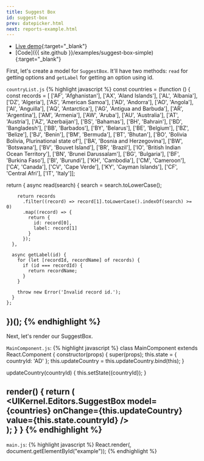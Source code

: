```yaml
---
title: Suggest Box
id: suggest-box
prev: datepicker.html
next: reports-example.html
---
```


* [Live demo](/examples/suggest-box-simple/){:target="_blank"}
* [Code]({{ site.github }}/examples/suggest-box-simple){:target="_blank"}

First, let's create a model for `SuggestBox`. It'll have two methods: `read` for getting options and `getLabel`
for getting an option using id.

`countryList.js`
{% highlight javascript %}
const countries = (function () {
  const records = [
    ['AF', 'Afghanistan'], ['AX', 'Aland Islands'], ['AL', 'Albania'], ['DZ', 'Algeria'], ['AS', 'American Samoa'], ['AD', 'Andorra'], ['AO', 'Angola'], ['AI', 'Anguilla'], ['AQ', 'Antarctica'], ['AG', 'Antigua and Barbuda'], ['AR', 'Argentina'], ['AM', 'Armenia'], ['AW', 'Aruba'], ['AU', 'Australia'], ['AT', 'Austria'], ['AZ', 'Azerbaijan'], ['BS', 'Bahamas'], ['BH', 'Bahrain'], ['BD', 'Bangladesh'], ['BB', 'Barbados'], ['BY', 'Belarus'], ['BE', 'Belgium'], ['BZ', 'Belize'], ['BJ', 'Benin'], ['BM', 'Bermuda'], ['BT', 'Bhutan'], ['BO', 'Bolivia Bolivia, Plurinational state of'], ['BA', 'Bosnia and Herzegovina'], ['BW', 'Botswana'], ['BV', 'Bouvet Island'], ['BR', 'Brazil'], ['IO', 'British Indian Ocean Territory'], ['BN', 'Brunei Darussalam'], ['BG', 'Bulgaria'], ['BF', 'Burkina Faso'], ['BI', 'Burundi'], ['KH', 'Cambodia'], ['CM', 'Cameroon'], ['CA', 'Canada'], ['CV', 'Cape Verde'], ['KY', 'Cayman Islands'], ['CF', 'Central Afri'], ['IT', 'Italy']];

  return {
      async read(search) {
        search = search.toLowerCase();
  
        return records
          .filter((record) => record[1].toLowerCase().indexOf(search) >= 0)
          .map((record) => {
            return {
              id: record[0],
              label: record[1]
            }
          });
      },
  
      async getLabel(id) {
        for (let [recordId, recordName] of records) {
          if (id === recordId) {
            return recordName;
          }
        }
  
        throw new Error('Invalid record id.');
      }
    };
})();
{% endhighlight %}
---

Next, let's render our SuggestBox.

`MainComponent.js`:
{% highlight javascript %}
class MainComponent extends React.Component {
  constructor(props) {
    super(props);
    this.state = {
      countryId: 'AD'
    };
    this.updateCountry = this.updateCountry.bind(this);
  }

  updateCountry(countryId) {
    this.setState({countryId});
  }

  render() {
    return (
      <div className="container">
        <UIKernel.Editors.SuggestBox
          model={countries}
          onChange={this.updateCountry}
          value={this.state.countryId}
        />
      </div>
    );
  }
}
{% endhighlight %}
---

`main.js`:
{% highlight javascript %}
React.render(<MainComponent/>, document.getElementById("example"));
{% endhighlight %}
